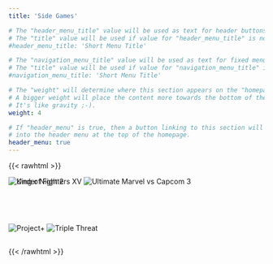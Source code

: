```yaml
---
title: 'Side Games'

# The "header_menu_title" value will be used as text for header buttons.
# The "title" value will be used if value for "header_menu_title" is not provided.
#header_menu_title: 'Short Menu Title'

# The "navigation_menu_title" value will be used as text for fixed menu items.
# The "title" value will be used if value for "navigation_menu_title" is not provided.
#navigation_menu_title: 'Short Menu Title'

# The "weight" will determine where this section appears on the "homepage".
# A bigger weight will place the content more towards the bottom of the page.
# It's like gravity ;-).
weight: 4

# If "header_menu" is true, then a button linking to this section will be placed
# into the header menu at the top of the homepage.
header_menu: true
---
```


{{< rawhtml >}}
<style>
    div.games img {display: inline; max-width: 45%;}
</style>

<img src="images/uni2.png" alt="Under Night 2" style="margin-bottom: -45px;">
<div class="games">
<img src="images/kof.png" alt="King of Fighters XV" style="margin-bottom: 45px;">
<img src="images/mvc.png" alt="Ultimate Marvel vs Capcom 3">
</div>
<img src="images/pplus.png" alt="Project+">

<img src="images/triplethreat.png" alt="Triple Threat" style="margin-top: 30px; margin-bottom: 15px;">

{{< /rawhtml >}}
